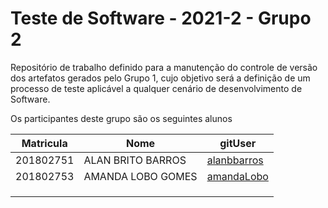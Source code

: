 # Teste de Software - 2021-2  - Grupo 2

Repositório de trabalho definido para a manutenção do controle de versão dos artefatos gerados pelo Grupo 1, cujo objetivo será a definição de um processo de teste aplicável a qualquer cenário de desenvolvimento de
Software.

Os participantes deste grupo são os seguintes alunos

|Matricula|Nome|gitUser|
|--|--|--|
|201802751|ALAN BRITO BARROS|[alanbbarros](https://github.com/alanbbarros)|
|201802753|AMANDA LOBO GOMES|[amandaLobo](https://github.com/amandaLobo)|
|||[]()|
|||[]()|
|||[]()|

